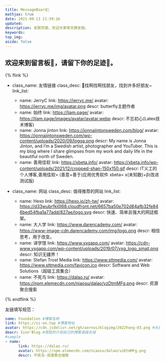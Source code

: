 ```yaml
---
title: MessageBoard📨
mathjax: true
date: 2021-09-13 21:59:16
updated:
description: 友联页面，欢迎大家来交换友链。
keywords:
top_img: 
aside: false
---
```


## 欢迎来到留言板📨，请留下你的足迹👣。


{% flink %}
- class_name: 友情链接
  class_desc: 🎵找啊找啊找朋友，找到许多好朋友~
  link_list:
    - name: JerryC
      link: https://jerryc.me/
      avatar: https://jerryc.me/img/avatar.png
      descr: butterfly主题作者
    - name: 始终 
      link: https://liam.page/ 
      avatar: https://liam.page/images/avatar/avatar.webp
      descr: 不忘初心(Latex技术博客)
    - name: Jonna jinton
      link: https://jonnajintonsweden.com/blog/
      avatar: https://jonnajintonsweden.com/wp-content/uploads/2020/09/logga.png
      descr: My name is Jonna Jinton, and I’m a Swedish artist, photographer and YouTuber. This is my blog where I share glimpses from my work and daily life in the beautiful north of Sweden. 
    - name: 善用佳软
      link: https://xbeta.info/
      avatar: https://xbeta.info/wp-content/uploads/2021/12/cropped-shan-150x150.gif
      descr: IT义工的个人博客,善用佳软= (善意+善于)应用优秀软件 xbeta= x(未知数)+β(改进测试版)



- class_name: 网站
  class_desc: 值得推荐的网站
  link_list:
  

    - name: Hexo
      link: https://hexo.io/zh-tw/
      avatar: https://d33wubrfki0l68.cloudfront.net/6657ba50e702d84afb32fe846bed54fba1a77add/827ae/logo.svg
      descr: 快速、简单且强大的网誌框架。
    - name: 大人学
      link: https://www.darencademy.com/
      avatar: https://www-image-cdn.darencademy.com/img/logo.png
      descr: 相信思考，用于改变。
    - name: 译学馆
      link: https://www.yxgapp.com/
      avatar: https://cdn-www.yxgapp.com/wp-content/uploads/2019/07/yxg_logo_small.png
      descr: 知识无疆界！
    - name: Stefan Trost Media
      link: https://www.sttmedia.com/
      avatar: https://www.sttmedia.com/favicon.ico
      descr: Software and Web Solutions（超级工具集合）
    - name: 不死鸟
      link: https://dalao.ru/
      avatar: https://npm.elemecdn.com/niaosu/dalao/vzDtmMFg.png
      descr: 资源聚合搜索
      

{% endflink %}

友链填写规范：
```yml
name: Foundation #博客名称
link: https://si-on.top #博客地址
avatar: https://cdn.jsdelivr.net/gh/aornus/blogimg/2022hong-03.png #头像地址
deacr: Sion'Blog #简短的介绍自己的博客或座右铭
#sample
- name: 
      link: https://dalao.ru/
      avatar: https://npm.elemecdn.com/niaosu/dalao/vzDtmMFg.png
      descr: 不死鸟·资源聚合搜索
```
